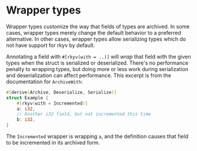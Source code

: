 # Wrapper types

Wrapper types customize the way that fields of types are archived. In some cases, wrapper types
merely change the default behavior to a preferred alternative. In other cases, wrapper types allow
serializing types which do not have support for rkyv by default.

Annotating a field with `#[rkyv(with = ..)]` will *wrap* that field with the given types when the
struct is serialized or deserialized. There's no performance penalty to wrapping types, but doing
more or less work during serialization and deserialization can affect performance. This excerpt is
from the documentation for `ArchiveWith`:

```rs
#[derive(Archive, Deserialize, Serialize)]
struct Example {
    #[rkyv(with = Incremented)]
    a: i32,
    // Another i32 field, but not incremented this time
    b: i32,
}
```

The `Incremented` wrapper is wrapping `a`, and the definition causes that field to be incremented
in its archived form.
